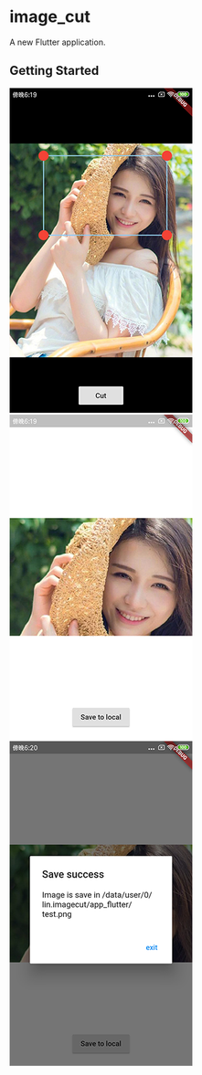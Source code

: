 # image_cut

A new Flutter application.

## Getting Started
![Image text](https://github.com/dikeboy/flutter-image-cut/blob/master/snap/snap1.png)
![Image text](https://github.com/dikeboy/flutter-image-cut/blob/master/snap/snap2.png)
![Image text](https://github.com/dikeboy/flutter-image-cut/blob/master/snap/snap3.png)
